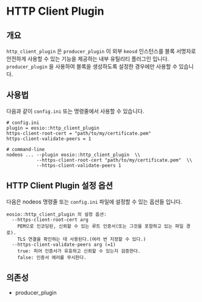 # HTTP Client Plugin

## 개요

`http_client_plugin` 은 `producer_plugin` 이 외부 `keosd` 인스턴스를 블록 서명자로 안전하게 사용할 수 있는 기능을 제공하는 내부 유틸리티 플러그인 입니다. `producer_plugin` 을 사용하여 블록을 생성하도록 설정한 경우에만 사용할 수 있습니다.

## 사용법

다음과 같이 `config.ini`  또는 명령줄에서 사용할 수 있습니다.&#x20;

```
# config.ini
plugin = eosio::http_client_plugin
https-client-root-cert = "path/to/my/certificate.pem"
https-client-validate-peers = 1

# command-line
nodeos ... --plugin eosio::http_client_plugin  \\
           --https-client-root-cert "path/to/my/certificate.pem"  \\
           --https-client-validate-peers 1
```

## HTTP Client Plugin 설정 옵션

다음은 nodeos 명령줄 또는 `config.ini` 파일에 설정할 수 있는 옵션들 입니다.

```
eosio::http_client_plugin 의 설정 옵션:
  --https-client-root-cert arg
    PEM으로 인코딩된, 신뢰할 수 있는 루트 인증서(또는 그것을 포함하고 있는 파일 경로).
    TLS 연결을 확인하는 데 사용된다.(여러 번 지정할 수 있다.)
  --https-client-validate-peers arg (=1)
    true: 피어 인증서가 유효하고 신뢰할 수 있는지 검증한다.
    false: 인증서 에러를 무시한다.
```

## 의존성

* producer\_plugin

